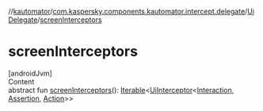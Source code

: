 //[kautomator](../../index.md)/[com.kaspersky.components.kautomator.intercept.delegate](../index.md)/[UiDelegate](index.md)/[screenInterceptors](screen-interceptors.md)



# screenInterceptors  
[androidJvm]  
Content  
abstract fun [screenInterceptors](screen-interceptors.md)(): [Iterable](https://kotlinlang.org/api/latest/jvm/stdlib/kotlin.collections/-iterable/index.html)<[UiInterceptor](../../com.kaspersky.components.kautomator.intercept.base/-ui-interceptor/index.md)<[Interaction](index.md), [Assertion](index.md), [Action](index.md)>>  



